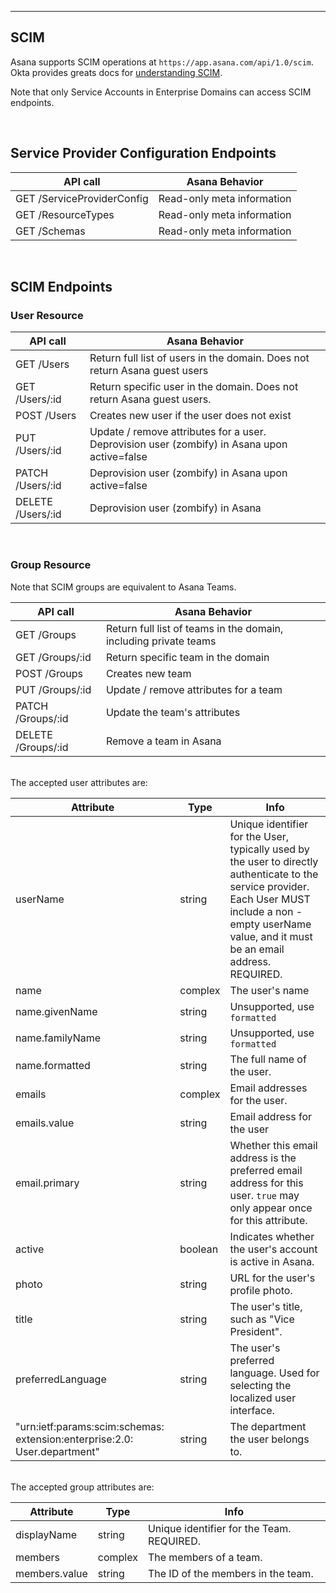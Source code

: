 <hr>
<section>

# SCIM


Asana supports SCIM operations at `https://app.asana.com/api/1.0/scim`. Okta provides greats docs for 
[understanding SCIM](https://developer.okta.com/docs/concepts/scim/).

Note that only Service Accounts in Enterprise Domains can access SCIM endpoints.

<br>

## Service Provider Configuration Endpoints

|API call|Asana Behavior|
|--------|--------------|
|GET /ServiceProviderConfig|Read-only meta information|
|GET /ResourceTypes|Read-only meta information|
|GET /Schemas|Read-only meta information|

<br>

## SCIM Endpoints

### User Resource

|API call|Asana Behavior|
|--------|--------------|
|GET /Users|Return full list of users in the domain.  Does not return Asana guest users|
|GET /Users/:id|Return specific user in the domain.  Does not return Asana guest users.|
|POST /Users|Creates new user if the user does not exist|
|PUT /Users/:id|Update / remove attributes for a user. Deprovision user (zombify) in Asana upon active=false|
|PATCH /Users/:id|Deprovision user (zombify) in Asana upon active=false|
|DELETE /Users/:id|Deprovision user (zombify) in Asana|

<br>

### Group Resource
Note that SCIM groups are equivalent to Asana Teams.

|API call|Asana Behavior|
|--------|--------------|
|GET /Groups|Return full list of teams in the domain, including private teams|
|GET /Groups/:id|Return specific team in the domain |
|POST /Groups|Creates new team|
|PUT /Groups/:id|Update / remove attributes for a team|
|PATCH /Groups/:id|Update the team's attributes|
|DELETE /Groups/:id|Remove a team in Asana|

<br>
The accepted user attributes are:

|Attribute|Type|Info|
|---------|----|----|
|userName|string|Unique identifier for the User, typically used by the user to directly authenticate to the service provider. Each User MUST include a non - empty userName value, and it must  be an email address. REQUIRED.|
|name|complex|The user's name|
|name.givenName|string|Unsupported, use `formatted`|
|name.familyName|string|Unsupported, use `formatted`|
|name.formatted|string|The full name of the user.|
|emails|complex|Email addresses for the user.|
|emails.value|string|Email address for the user|
|email.primary|string|Whether this email address is the preferred email address for this user. `true` may only appear once for this  attribute.|
|active|boolean|Indicates whether the user's account is active in Asana.|
|photo|string|URL for the user's profile photo.|
|title|string|The user's title, such as "Vice President".|
|preferredLanguage|string|The user's preferred language. Used for selecting the localized user interface.|
|"urn:ietf:params:scim:schemas: extension:enterprise:2.0: User.department"|string|The department the user belongs to.|


<br>
The accepted group attributes are:

|Attribute|Type|Info|
|---------|----|----|
|displayName|string|Unique identifier for the Team. REQUIRED.|
|members|complex|The members of a team.|
|members.value|string|The ID of the members in the team.|

</section>
